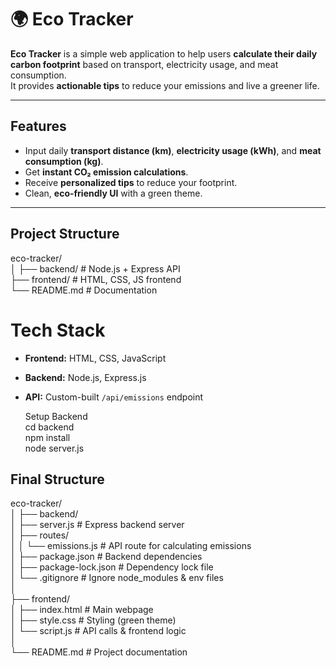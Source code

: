 # 🌍 Eco Tracker      

**Eco Tracker** is a simple web application to help users **calculate their daily carbon footprint** based on transport, electricity usage, and meat consumption.  
It provides **actionable tips** to reduce your emissions and live a greener life.  

---

## **Features**
- Input daily **transport distance (km)**, **electricity usage (kWh)**, and **meat consumption (kg)**.   
- Get **instant CO₂ emission calculations**.        
- Receive **personalized tips** to reduce your footprint.       
- Clean, **eco-friendly UI** with a green theme.     

---

## **Project Structure**    
eco-tracker/     
│
├── backend/ # Node.js + Express API   
├── frontend/ # HTML, CSS, JS frontend     
└── README.md # Documentation      

# **Tech Stack**     
- **Frontend:** HTML, CSS, JavaScript     
- **Backend:** Node.js, Express.js       
- **API:** Custom-built `/api/emissions` endpoint     


  Setup Backend     
  cd backend     
  npm install      
  node server.js


## **Final Structure**
  eco-tracker/          
│
├── backend/       
│   ├── server.js              # Express backend server                            
│   ├── routes/                                                            
│   │   └── emissions.js       # API route for calculating emissions                                                   
│   ├── package.json           # Backend dependencies                                                 
│   ├── package-lock.json      # Dependency lock file                                             
│   └── .gitignore             # Ignore node_modules & env files                                                
│                                                                            
├── frontend/                                                                                
│   ├── index.html             # Main webpage                                                              
│   ├── style.css              # Styling (green theme)                                                 
│   └── script.js              # API calls & frontend logic                                                    
│                                                                       
└── README.md                  # Project documentation                                                            
